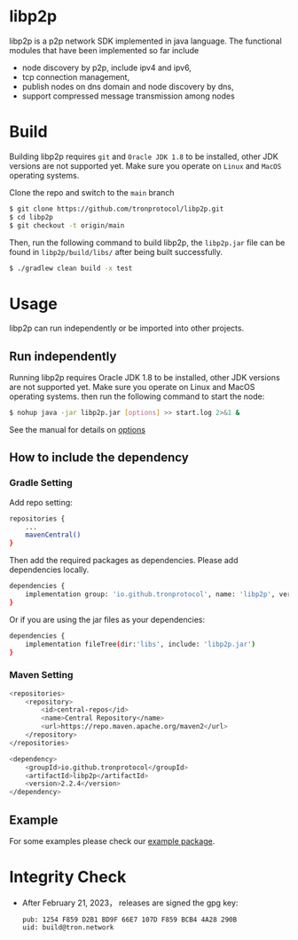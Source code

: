 # libp2p
libp2p is a p2p network SDK implemented in java language. The functional modules that have been implemented so far include
* node discovery by p2p, include ipv4 and ipv6,
* tcp connection management,
* publish nodes on dns domain and node discovery by dns,
* support compressed message transmission among nodes

# Build
Building libp2p requires `git` and `Oracle JDK 1.8` to be installed, other JDK versions are not supported yet. Make sure you operate on `Linux` and `MacOS` operating systems.

Clone the repo and switch to the `main` branch

  ```bash
  $ git clone https://github.com/tronprotocol/libp2p.git
  $ cd libp2p
  $ git checkout -t origin/main
  ```
Then, run the following command to build libp2p, the `libp2p.jar` file can be found in `libp2p/build/libs/` after being built successfully.
```bash
$ ./gradlew clean build -x test
```

# Usage
libp2p can run independently or be imported into other projects.

## Run independently
Running libp2p requires Oracle JDK 1.8 to be installed, other JDK versions are not supported yet. Make sure you operate on Linux and MacOS operating systems.
then run the following command to start the node:
```bash
$ nohup java -jar libp2p.jar [options] >> start.log 2>&1 &
```
See the manual for details on [options](https://github.com/tronprotocol/libp2p/tree/develop/src/main/java/org/tron/p2p/example/README.md)

## How to include the dependency
### Gradle Setting
Add repo setting:
```bash
repositories {
    ...
    mavenCentral()
}
```
Then add the required packages as dependencies. Please add dependencies locally.
```bash
dependencies {
    implementation group: 'io.github.tronprotocol', name: 'libp2p', version: '2.2.4'
}
```
Or if you are using the jar files as your dependencies:
```bash
dependencies {
    implementation fileTree(dir:'libs', include: 'libp2p.jar')
}
```

### Maven Setting
```bash
<repositories>
    <repository>
        <id>central-repos</id>
        <name>Central Repository</name>
        <url>https://repo.maven.apache.org/maven2</url>
    </repository>
</repositories>

<dependency>
    <groupId>io.github.tronprotocol</groupId>
    <artifactId>libp2p</artifactId>
    <version>2.2.4</version>
</dependency>
```

## Example
For some examples please check our [example package](https://github.com/tronprotocol/libp2p/tree/develop/src/main/java/org/tron/p2p/example). 

# Integrity Check
* After February 21, 2023， releases are signed the gpg key:
  ```
  pub: 1254 F859 D2B1 BD9F 66E7 107D F859 BCB4 4A28 290B
  uid: build@tron.network
  ```